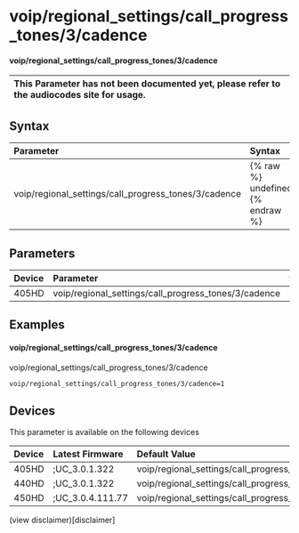 ﻿---
description: voip/regional_settings/call_progress_tones/3/cadence
search:
    keywords: ['voip','regional_settings','call_progress_tones','3','cadence']
---

# voip/regional_settings/call_progress_tones/3/cadence

#### voip/regional_settings/call_progress_tones/3/cadence


| This Parameter has not been documented yet, please refer to the audiocodes site for usage.  |
| :--- |

## Syntax
| Parameter | Syntax |
| :--- | :--- |
|voip/regional_settings/call_progress_tones/3/cadence | {% raw %} undefined {% endraw %} |

## Parameters
|Device|Parameter|value|Description|
|:---|:---|:---|:---|
| 405HD | voip/regional_settings/call_progress_tones/3/cadence |  |  |

## Examples
#### voip/regional_settings/call_progress_tones/3/cadence

voip/regional_settings/call_progress_tones/3/cadence

```
voip/regional_settings/call_progress_tones/3/cadence=1
```

## Devices
This parameter is available on the following devices

| Device | Latest Firmware | Default Value |
|:---|:---|:---|
| 405HD | ;UC_3.0.1.322 | voip/regional_settings/call_progress_tones/3/cadence=1 
| 440HD | ;UC_3.0.1.322 | voip/regional_settings/call_progress_tones/3/cadence=1 
| 450HD | ;UC_3.0.4.111.77 | voip/regional_settings/call_progress_tones/3/cadence=1 

(view disclaimer)[disclaimer]

